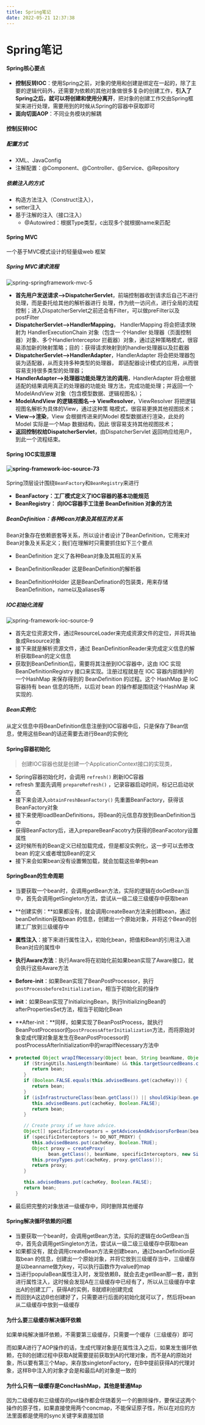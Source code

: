 ```yaml
---
title: Spring笔记
date: 2022-05-21 12:37:38
---
```


# Spring笔记

#### Spring核心要点

- **控制反转IOC**：使用Spring之前，对象的使用和创建是绑定在一起的，除了主要的逻辑代码外，还需要为依赖的其他对象做很多复杂的创建工作，**引入了Spring之后，就可以将创建和使用分离开**，把对象的创建工作交由Spring框架来进行处理，需要用到的时候从Spring的容器中获取即可
- **面向切面AOP**：不同业务模块的解耦

#### 控制反转IOC

##### 配置方式

- XML、JavaConfig
- 注解配置：@Component、@Controller、@Service、@Repository

##### 依赖注入的方式

- 构造方法注入（Construct注入），
- setter注入
- 基于注解的注入（接口注入）
  - @Autowired：根据Type类型，c出现多个就根据name来匹配

#### Spring MVC

一个基于MVC模式设计的轻量级web 框架

##### Spring MVC请求流程

![spring-springframework-mvc-5](spring笔记/spring-springframework-mvc-5.png)

- **首先用户发送请求——>DispatcherServlet**，前端控制器收到请求后自己不进行处理，而是委托给其他的解析器进行 处理，作为统一访问点，进行全局的流程控制；进入DispatcherServlet之前还会有Filter，可以做preFilter以及postFilter
- **DispatcherServlet——>HandlerMapping**， HandlerMapping 将会把请求映射为 HandlerExecutionChain 对象（包含一 个Handler 处理器（页面控制器）对象、多个HandlerInterceptor 拦截器）对象，通过这种策略模式，很容易添加新的映射策略；目的：获得请求映射到的handler处理器以及拦截器
- **DispatcherServlet——>HandlerAdapter**，HandlerAdapter 将会把处理器包装为适配器，从而支持多种类型的处理器， 即适配器设计模式的应用，从而很容易支持很多类型的处理器；
- **HandlerAdapter——>处理器功能处理方法的调用**，HandlerAdapter 将会根据适配的结果调用真正的处理器的功能处 理方法，完成功能处理；并返回一个ModelAndView 对象（包含模型数据、逻辑视图名）；
- **ModelAndView 的逻辑视图名——> ViewResolver**，ViewResolver 将把逻辑视图名解析为具体的View，通过这种策 略模式，很容易更换其他视图技术；
- **View——>渲染**，View 会根据传进来的Model 模型数据进行渲染，此处的Model 实际是一个Map 数据结构，因此 很容易支持其他视图技术；
- **返回控制权给DispatcherServlet**，由DispatcherServlet 返回响应给用户，到此一个流程结束。

#### Spring IOC实现原理

#### ![spring-framework-ioc-source-73](spring笔记/spring-framework-ioc-source-73.png)

Spring顶层设计围绕`BeanFactory`和`BeanRegistry`来进行

- **BeanFactory：工厂模式定义了IOC容器的基本功能规范**
- **BeanRegistry： 向IOC容器手工注册 BeanDefinition 对象的方法**

##### BeanDefinition：各种Bean对象及其相互的关系

Bean对象存在依赖嵌套等关系，所以设计者设计了BeanDefinition，它用来对Bean对象及关系定义；我们在理解时只需要抓住如下三个要点

- BeanDefinition 定义了各种Bean对象及其相互的关系

-  BeanDefinitionReader 这是BeanDefinition的解析器

-  BeanDefinitionHolder 这是BeanDefination的包装类，用来存储BeanDefinition，name以及aliases等

##### IOC初始化流程

![spring-framework-ioc-source-9](spring笔记/spring-framework-ioc-source-9.png)

- 首先定位资源文件，通过ResourceLoader来完成资源文件的定位，并将其抽象成Resource对象
- 接下来就是解析资源文件，通过 BeanDefinitionReader来完成定义信息的解析获取Bean的定义信息
- 获取到BeanDefinition后，需要将其注册到IOC容器中，这由 IOC 实现 BeanDefinitionRegistry 接口来实现。注册过程就是在 IOC 容器内部维护的一个HashMap 来保存得到的 BeanDefinition 的过程。这个 HashMap 是 IoC 容器持有 bean 信息的场所，以后对 bean 的操作都是围绕这个HashMap 来实现的.

##### Bean实例化

从定义信息中将BeanDefinition信息注册到IOC容器中后，只是保存了Bean信息，使用这些Bean的话还需要去进行Bean的实例化

#### Spring容器初始化

> 创建IOC容器也就是创建一个ApplicationContext接口的实现类，

- Spring容器初始化时，会调用 `refresh()` 刷新IOC容器
- refresh 里面先调用 `prepareRefresh()` ，记录容器启动时间，标记已启动状态
- 接下来会进入`obtainFreshBeanFactory()` 先重置BeanFactory，获得该BeanFactory对象
- 接下来使用loadBeanDefinitions，将Bean的元信息存放到BeanDefinition当中
- 获得BeanFactory后，进入prepareBeanFacotry为获得的BeanFacotory设置属性
- 这时候所有的Bean定义已经加载完成，但是都没实例化，这一步可以去修改bean 的定义或者增加Bean的定义
- 接下来会如果bean没有设置懒加载，就会加载这些单例bean



#### SpringBean的生命周期

- 当要获取一个bean时，会调用getBean方法，实际的逻辑在doGetBean当中，首先会调用getSingleton方法，尝试从一级二级三级缓存中获取bean

- **创建实例：**如果都没有，就会调用createBean方法来创建bean，通过beanDefinition获取bean 的信息，创建出一个原始对象，并将这个Bean的创建工厂放到三级缓存中

- **属性注入**：接下来进行属性注入，初始化bean，把值和Bean的引用注入进Bean对应的属性中

- **执行Aware方法**：执行Aware将在初始化前如果bean实现了Aware接口，就会执行这些Aware方法

- **Before-init**：如果Bean实现了BeanPostProcessor，执行`postProcessbeforeInitialization`，相当于初始化前的操作

- **init**：如果Bean实现了InitializingBean，执行InitializingBean的afterPropertiesSet方法，相当于初始化Bean

- **After-init：**同样，如果实现了BeanPostProcess，就执行BeanPostProcessor的`postProcessAfterInitialization`方法，而将原始对象变成代理对象是发生在BeanPostProcessor的postProcessAfterInitialization中的wrapIfNecessary方法中

- ```java
  protected Object wrapIfNecessary(Object bean, String beanName, Object cacheKey) {
     if (StringUtils.hasLength(beanName) && this.targetSourcedBeans.contains(beanName)) {
        return bean;
     }
     if (Boolean.FALSE.equals(this.advisedBeans.get(cacheKey))) {
        return bean;
     }
     if (isInfrastructureClass(bean.getClass()) || shouldSkip(bean.getClass(), beanName)) {
        this.advisedBeans.put(cacheKey, Boolean.FALSE);
        return bean;
     }
  
     // Create proxy if we have advice.
     Object[] specificInterceptors = getAdvicesAndAdvisorsForBean(bean.getClass(), beanName, null);
     if (specificInterceptors != DO_NOT_PROXY) {
        this.advisedBeans.put(cacheKey, Boolean.TRUE);
        Object proxy = createProxy(
              bean.getClass(), beanName, specificInterceptors, new SingletonTargetSource(bean));
        this.proxyTypes.put(cacheKey, proxy.getClass());
        return proxy;
     }
  
     this.advisedBeans.put(cacheKey, Boolean.FALSE);
     return bean;
  }
  ```

  

- 最后把完整的对象放进一级缓存中，同时删除其他缓存

#### Spring解决循环依赖的问题

- 当要获取一个bean时，会调用getBean方法，实际的逻辑在doGetBean当中，首先会调用getSingleton方法，尝试从一级二级三级缓存中获取bean
- 如果都没有，就会调用createBean方法来创建bean，通过beanDefinition获取bean 的信息，创建出一个原始对象，并将它放到三级缓存当中，三级缓存是以beanname做为key，可以执行函数作为value的map
- 当进行populaBean属性注入时，发现依赖B，就会去走getBean那一套，直到进行属性注入，这时候会发现A在三级缓存中已经有了，所以从三级缓存中拿出A的创建工厂，获得A的实例，B就顺利创建完成
- 而回到A这边B也创建好了，只需要进行后面的初始化就可以了，然后将bean从二级缓存中放到一级缓存

#### 为什么要三级缓存解决循环依赖

如果单纯解决循环依赖，不需要第三级缓存，只需要一个缓存（三级缓存）即可

而如果A进行了AOP操作的话，生成代理对象是在属性注入之后，如果发生循环依赖，在B的创建过程中获取A就需要提前获取到A的代理对象，而不是A的原始对象，所以要有第三个Map，来存放singletonFactory，在B中提前获得A的代理对象，这样B中注入的对象才会是和最后A的对象是一致的

#### 为什么只有一级缓存是ConcHashMap，其他是普通Map

因为二级缓存和三级缓存的put操作都会伴随着另一个的删除操作，要保证这两个操作的原子性，如果直接使用两个concmap，不能保证原子性，所以在对应的方法里面都是使用的sync关键字来直接加锁

